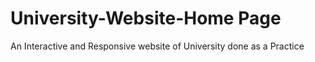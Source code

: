 # University-Website-Home Page
An Interactive and Responsive website of University done as a Practice
